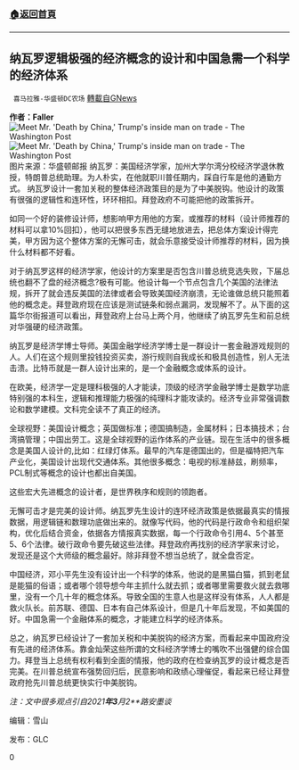 ###  [:house:返回首頁](https://github.com/ourhimalayas/txt)
---

## 纳瓦罗逻辑极强的经济概念的设计和中国急需一个科学的经济体系
` 喜马拉雅-华盛顿DC农场` [轉載自GNews](https://gnews.org/zh-hans/973600/)

**作者：Faller**
![Meet Mr. 'Death by China,' Trump's inside man on trade - The Washington Post]()![Meet Mr. 'Death by China,' Trump's inside man on trade - The Washington Post](https://www.washingtonpost.com/rf/image_1484w/2010-2019/WashingtonPost/2017/02/16/Others/Images/2017-02-16/GettyImages-150709929-horizontal.jpg?t=20170517)图片来源：华盛顿邮报
纳瓦罗：美国经济学家，加州大学尔湾分校经济学退休教授，特朗普总统助理。为人朴实，在他就职川普任期内，踩自行车是他的通勤方式。 纳瓦罗设计一套加关税的整体经济政策目的是为了中美脱钩。他设计的政策有很强的逻辑性和连环性，环环相扣。拜登政府不可能把他的政策拆开。

如同一个好的装修设计师，想影响甲方用他的方案，或推荐的材料（设计师推荐的材料可以拿10%回扣），他可以把很多东西无缝地放进去，把总体方案设计得完美，甲方因为这个整体方案的无懈可击，就会乐意接受设计师推荐的材料，因为换什么材料都不好看。

对于纳瓦罗这样的经济学家，他设计的方案里是否包含川普总统竞选失败，下届总统也翻不了盘的经济概念?极有可能。他设计每一个节点包含几个美国的法律法规，拆开了就会违反美国的法律或者会导致美国经济崩溃，无论谁做总统只能照着他的概念走。拜登政府现在应该是测试链条和弱点漏洞，发现解不了。从下面的这篇华尔街报道可以看出，拜登政府上台马上两个月，他继续了纳瓦罗先生和前总统对华强硬的经济政策。

纳瓦罗是经济学博士导师。美国金融学经济学博士是一群设计一套金融游戏规则的人。人们在这个规则里投钱投资买卖，游行规则自我成长和极具创造性，别人无法击溃。比特币就是一群人设计出来的，是一个金融概念或体系的设计。

在欧美，经济学一定是理科极强的人才能读，顶级的经济学金融学博士是数学功底特别强的本科生，逻辑和推理能力极强的纯理科才能攻读的。经济专业非常强调数论和数学建模。文科完全读不了真正的经济。

全球视野：美国设计概念；英国做标准；德国搞制造，金属材料；日本搞技术；台湾搞管理；中国出劳工。这是全球视野的运作体系的产业链。现在生活中的很多概念是美国人设计的,比如：红绿灯体系。最早的汽车是德国出的，但是福特把汽车产业化，美国设计出现代交通体系。其他很多概念：电视的标准赫兹，刷频率，PCL制式等概念的设计也都出自美国。

这些宏大先进概念的设计者，是世界秩序和规则的领跑者。

无懈可击才是完美的设计师。纳瓦罗先生设计的连环经济政策是依据最真实的情报数据，用逻辑链和数理功底做出来的。就像写代码，他的代码是行政命令和组织架构，优化后结合资金，依据各方情报真实数据，每一个行政命令引用4、5个甚至5、6个法律。破行政命令要先破这些法律。拜登政府再找别的经济学家来讨论，发现还是这个大师级的概念最好。除非拜登不想当总统了，就全盘否定。

中国经济，邓小平先生没有设计出一个科学的体系，他说的是黑猫白猫，抓到老鼠是能猫的俗语；或者哪个领导想今年主抓什么就去抓；或者哪里需要救火就去救哪里，没有一个几十年的概念体系。导致全国的生意人也是这样没有体系，人人都是救火队长。前苏联、德国、日本有自己体系设计，但是几十年后发现，不如美国的好。中国急需一个金融体系的概念，才能建立科学的经济体系。

总之，纳瓦罗已经设计了一套加关税和中美脱钩的经济方案，而看起来中国政府没有先进的经济体系。靠金灿荣这些所谓的文科经济学博士的嘴吹不出强健的综合国力。拜登当上总统有权利看到全面的情报，他的政府在检查纳瓦罗的设计概念是否完美。在川普总统宣布强势回归后，民意影响和政绩心理催促，看起来已经让拜登政府抢先川普总统更快实行中美脱钩。

*注：文中很多观点引自2021**年3**月2**路安墨谈*

编辑：雪山

发布：GLC



0
